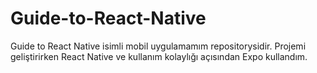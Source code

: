 # Guide-to-React-Native
Guide to React Native isimli mobil uygulamamım repositorysidir. Projemi geliştirirken React Native ve kullanım kolaylığı açısından Expo kullandım.
